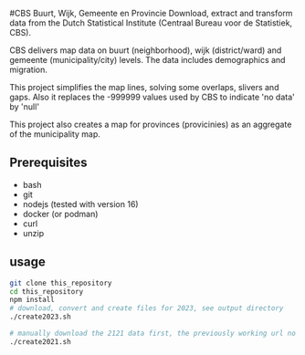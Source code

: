 #CBS Buurt, Wijk, Gemeente en Provincie
Download, extract and transform data from the Dutch Statistical Institute (Centraal Bureau voor de Statistiek, CBS).

CBS delivers map data on buurt (neighborhood), wijk (district/ward) and gemeente (municipality/city) levels.
The data includes demographics and migration. 

This project simplifies the map lines, solving some overlaps, slivers and gaps. Also it replaces the -999999 values used by CBS to indicate 'no data' by 'null'

This project also creates a map for provinces (provicinies) as an aggregate of the municipality map.

## Prerequisites
* bash 
* git
* nodejs (tested with version 16)
* docker (or podman)
* curl
* unzip

## usage
```bash
git clone this_repository
cd this_repository
npm install
# download, convert and create files for 2023, see output directory
./create2023.sh

# manually download the 2121 data first, the previously working url no longer works
./create2021.sh
```